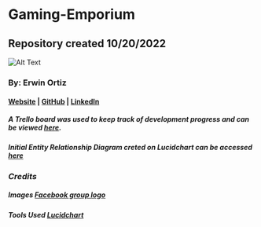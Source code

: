 # Gaming-Emporium

## Repository created 10/20/2022

![Alt Text](https://scontent.ftpa1-2.fna.fbcdn.net/v/t39.30808-6/275325608_4907495016031634_220355308349790063_n.jpg?_nc_cat=100&ccb=1-7&_nc_sid=09cbfe&_nc_ohc=rOTcyIx3sDkAX_qJpGe&_nc_ht=scontent.ftpa1-2.fna&oh=00_AT_sGcv58wyrKcm235MQkS8WheQCFjRErQhqIHCGgEwLnQ&oe=6355F5DE)

### By: Erwin Ortiz

#### [Website](https://https://github.com/eortiz65/Gaming-Emporium) | [GitHub](https://github.com/eortiz65) | [LinkedIn](https://www.linkedin.com/in/erwin-ortiz-54ab13141/)

##### A Trello board was used to keep track of development progress and can be viewed [here](https://trello.com/b/HKU9Fbkb/gaming-emporium).

##### Initial Entity Relationship Diagram creted on Lucidchart can be accessed [here](https://lucid.app/lucidchart/2bd14943-a743-4f61-9455-a19d7b3a2ac5/edit?viewport_loc=-107%2C232%2C1876%2C1083%2C0_0&invitationId=inv_77a99c05-d0ba-4ab0-a6c8-d1bdf97a55fe)

### **_Credits_**

##### Images [Facebook group logo](https://www.facebook.com/Thegamingemporiumtnt/)

##### Tools Used [Lucidchart](https://lucid.app)
